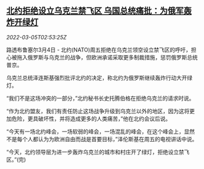 <!--1646449263000-->
[北约拒绝设立乌克兰禁飞区 乌国总统痛批：为俄军轰炸开绿灯](https://cn.reuters.com/article/ukraine-crisis-nato-0305-idCNKBS2L203B)
------

<div><i>2022-03-05T02:53:25Z</i></div><p>路透布鲁塞尔3月4日 - 北约(NATO)周五拒绝在乌克兰领空设立禁飞区的呼吁，担心被拖入俄罗斯与乌克兰的战争，但欧洲承诺采取更多制裁措施，惩罚俄罗斯总统普京。</p><p>乌克兰总统泽连斯基强烈批评北约的决定，称北约为俄罗斯继续轰炸行动大开绿灯。</p><p>“我们不是这场冲突的一部分，”北约秘书长史托腾伯格在拒绝乌克兰的请求时说。</p><p>“作为北约盟友，我们有责任防止这场战争升级到乌克兰以外的地区，因为这将更加危险，更具破坏性，并将造成更多的人类痛苦，”他在北约会议后说。</p><p>“今天有一场北约峰会，一场软弱的峰会，一场混乱的峰会，在这个峰会上，显然不是每个人都认为为欧洲自由而战是首要目标，”泽伦斯基在周五的电视讲话中说。</p><p>“今天，北约领导层为进一步轰炸乌克兰的城市和村庄开了绿灯，拒绝设立禁飞区。”(完)</p>
